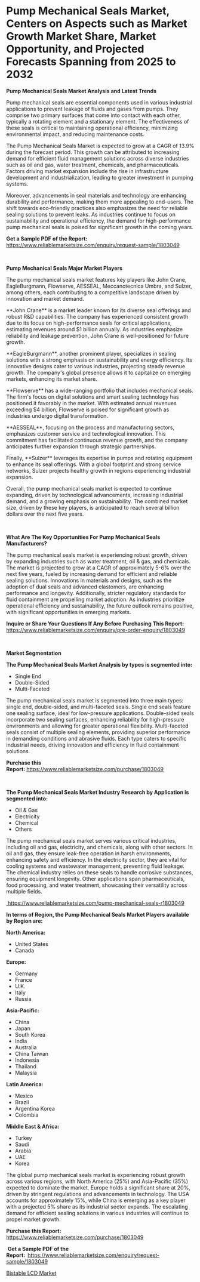 <p><h1>Pump Mechanical Seals Market, Centers on Aspects such as Market Growth Market Share, Market Opportunity, and Projected Forecasts Spanning from 2025 to 2032</h1></p><p><strong>Pump Mechanical Seals Market Analysis and Latest Trends</strong></p>
<p><p>Pump mechanical seals are essential components used in various industrial applications to prevent leakage of fluids and gases from pumps. They comprise two primary surfaces that come into contact with each other, typically a rotating element and a stationary element. The effectiveness of these seals is critical to maintaining operational efficiency, minimizing environmental impact, and reducing maintenance costs. </p><p>The Pump Mechanical Seals Market is expected to grow at a CAGR of 13.9% during the forecast period. This growth can be attributed to increasing demand for efficient fluid management solutions across diverse industries such as oil and gas, water treatment, chemicals, and pharmaceuticals. Factors driving market expansion include the rise in infrastructure development and industrialization, leading to greater investment in pumping systems. </p><p>Moreover, advancements in seal materials and technology are enhancing durability and performance, making them more appealing to end-users. The shift towards eco-friendly practices also emphasizes the need for reliable sealing solutions to prevent leaks. As industries continue to focus on sustainability and operational efficiency, the demand for high-performance pump mechanical seals is poised for significant growth in the coming years.</p></p>
<p><strong>Get a Sample PDF of the Report:&nbsp;</strong> <a href="https://www.reliablemarketsize.com/enquiry/request-sample/1803049?utm_campaign=2316&utm_medium=2&utm_source=Github&utm_content=ia&utm_term=10042025&utm_id=pump-mechanical-seals">https://www.reliablemarketsize.com/enquiry/request-sample/1803049</a></p>
<p>&nbsp;</p>
<p><strong>Pump Mechanical Seals Major Market Players</strong></p>
<p><p>The pump mechanical seals market features key players like John Crane, EagleBurgmann, Flowserve, AESSEAL, Meccanotecnica Umbra, and Sulzer, among others, each contributing to a competitive landscape driven by innovation and market demand.</p><p>**John Crane** is a market leader known for its diverse seal offerings and robust R&D capabilities. The company has experienced consistent growth due to its focus on high-performance seals for critical applications, estimating revenues around $1 billion annually. As industries emphasize reliability and leakage prevention, John Crane is well-positioned for future growth.</p><p>**EagleBurgmann**, another prominent player, specializes in sealing solutions with a strong emphasis on sustainability and energy efficiency. Its innovative designs cater to various industries, projecting steady revenue growth. The company's global presence allows it to capitalize on emerging markets, enhancing its market share.</p><p>**Flowserve** has a wide-ranging portfolio that includes mechanical seals. The firm's focus on digital solutions and smart sealing technology has positioned it favorably in the market. With estimated annual revenues exceeding $4 billion, Flowserve is poised for significant growth as industries undergo digital transformation.</p><p>**AESSEAL**, focusing on the process and manufacturing sectors, emphasizes customer service and technological innovation. This commitment has facilitated continuous revenue growth, and the company anticipates further expansion through strategic partnerships.</p><p>Finally, **Sulzer** leverages its expertise in pumps and rotating equipment to enhance its seal offerings. With a global footprint and strong service networks, Sulzer projects healthy growth in regions experiencing industrial expansion.</p><p>Overall, the pump mechanical seals market is expected to continue expanding, driven by technological advancements, increasing industrial demand, and a growing emphasis on sustainability. The combined market size, driven by these key players, is anticipated to reach several billion dollars over the next five years.</p></p>
<p>&nbsp;</p>
<p><strong>What Are The Key Opportunities For Pump Mechanical Seals Manufacturers?</strong></p>
<p><p>The pump mechanical seals market is experiencing robust growth, driven by expanding industries such as water treatment, oil & gas, and chemicals. The market is projected to grow at a CAGR of approximately 5-6% over the next five years, fueled by increasing demand for efficient and reliable sealing solutions. Innovations in materials and designs, such as the adoption of dual seals and advanced elastomers, are enhancing performance and longevity. Additionally, stricter regulatory standards for fluid containment are propelling market adoption. As industries prioritize operational efficiency and sustainability, the future outlook remains positive, with significant opportunities in emerging markets.</p></p>
<p><strong>Inquire or Share Your Questions If Any Before Purchasing This Report:</strong> <a href="https://www.reliablemarketsize.com/enquiry/pre-order-enquiry/1803049?utm_campaign=2316&utm_medium=2&utm_source=Github&utm_content=ia&utm_term=10042025&utm_id=pump-mechanical-seals">https://www.reliablemarketsize.com/enquiry/pre-order-enquiry/1803049</a></p>
<p>&nbsp;</p>
<p><strong>Market Segmentation</strong></p>
<p><strong>The Pump Mechanical Seals Market Analysis by types is segmented into:</strong></p>
<p><ul><li>Single End</li><li>Double-Sided</li><li>Multi-Faceted</li></ul></p>
<p><p>The pump mechanical seals market is segmented into three main types: single end, double-sided, and multi-faceted seals. Single end seals feature one sealing surface, ideal for low-pressure applications. Double-sided seals incorporate two sealing surfaces, enhancing reliability for high-pressure environments and allowing for greater operational flexibility. Multi-faceted seals consist of multiple sealing elements, providing superior performance in demanding conditions and abrasive fluids. Each type caters to specific industrial needs, driving innovation and efficiency in fluid containment solutions.</p></p>
<p><strong>Purchase this Report:&nbsp;</strong><a href="https://www.reliablemarketsize.com/purchase/1803049?utm_campaign=2316&utm_medium=2&utm_source=Github&utm_content=ia&utm_term=10042025&utm_id=pump-mechanical-seals">https://www.reliablemarketsize.com/purchase/1803049</a></p>
<p>&nbsp;</p>
<p><strong>The Pump Mechanical Seals Market Industry Research by Application is segmented into:</strong></p>
<p><ul><li>Oil & Gas</li><li>Electricity</li><li>Chemical</li><li>Others</li></ul></p>
<p><p>The pump mechanical seals market serves various critical industries, including oil and gas, electricity, and chemicals, along with other sectors. In oil and gas, they ensure leak-free operation in harsh environments, enhancing safety and efficiency. In the electricity sector, they are vital for cooling systems and wastewater management, preventing fluid leakage. The chemical industry relies on these seals to handle corrosive substances, ensuring equipment longevity. Other applications span pharmaceuticals, food processing, and water treatment, showcasing their versatility across multiple fields.</p></p>
<p><a href="https://www.reliablemarketsize.com/pump-mechanical-seals-r1803049?utm_campaign=2316&utm_medium=2&utm_source=Github&utm_content=ia&utm_term=10042025&utm_id=pump-mechanical-seals">&nbsp;https://www.reliablemarketsize.com/pump-mechanical-seals-r1803049</a></p>
<p><strong>In terms of Region, the Pump Mechanical Seals Market Players available by Region are:</strong></p>
<p>
    <p> <strong> North America: </strong>
        <ul>
            <li>United States</li>
            <li>Canada</li>
        </ul>
        </p> 
    <p> <strong> Europe: </strong>
        <ul>
            <li>Germany</li>
            <li>France</li>
            <li>U.K.</li>
            <li>Italy</li>
            <li>Russia</li>
        </ul>
        </p> 
    <p> <strong> Asia-Pacific: </strong>
        <ul>
            <li>China</li>
            <li>Japan</li>
            <li>South Korea</li>
            <li>India</li>
            <li>Australia</li>
            <li>China Taiwan</li>
            <li>Indonesia</li>
            <li>Thailand</li>
            <li>Malaysia</li>
        </ul>
        </p> 
    <p> <strong> Latin America: </strong>
        <ul>
            <li>Mexico</li>
            <li>Brazil</li>
            <li>Argentina Korea</li>
            <li>Colombia</li>
        </ul>
        </p> 
    <p> <strong> Middle East & Africa: </strong>
        <ul>
            <li>Turkey</li>
            <li>Saudi</li>
            <li>Arabia</li>
            <li>UAE</li>
            <li>Korea</li>
        </ul>
    </p>
    </p>
<p><p>The global pump mechanical seals market is experiencing robust growth across various regions, with North America (25%) and Asia-Pacific (35%) expected to dominate the market. Europe holds a significant share at 20%, driven by stringent regulations and advancements in technology. The USA accounts for approximately 15%, while China is emerging as a key player with a projected 5% share as its industrial sector expands. The escalating demand for efficient sealing solutions in various industries will continue to propel market growth.</p></p>
<p><strong>Purchase this Report: </strong><a href="https://www.reliablemarketsize.com/purchase/1803049?utm_campaign=2316&utm_medium=2&utm_source=Github&utm_content=ia&utm_term=10042025&utm_id=pump-mechanical-seals">https://www.reliablemarketsize.com/purchase/1803049</a></p>
<p>&nbsp;<strong>Get a Sample PDF of the Report:&nbsp;&nbsp;</strong><a href="https://www.reliablemarketsize.com/enquiry/request-sample/1803049?utm_campaign=2316&utm_medium=2&utm_source=Github&utm_content=ia&utm_term=10042025&utm_id=pump-mechanical-seals">https://www.reliablemarketsize.com/enquiry/request-sample/1803049</a></p>
<p><strong></strong></p>
<p><p><a href="https://github.com/carendesrochers299/Market-Research-Report-List-1/blob/main/bistable-lcd-market.md?utm_campaign=2316&utm_medium=2&utm_source=Github&utm_content=ia&utm_term=10042025&utm_id=pump-mechanical-seals">Bistable LCD Market</a></p></p>